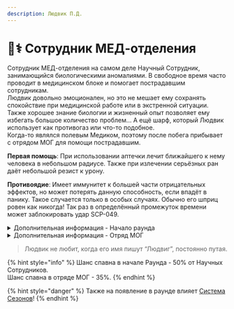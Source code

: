 ```yaml
---
description: Людвик П.Д.
---
```


# 🧑⚕ Сотрудник МЕД-отделения

Сотрудник МЕД-отделения на самом деле Научный Сотрудник, занимающийся биологическими аномалиями. В свободное время часто проводит в медицинском блоке и помогает пострадавшим сотрудникам.\
Людвик довольно эмоционален, но это не мешает ему сохранять спокойствие при медицинской работе или в экстренной ситуации. Также хорошее знание биологии и жизненный опыт позволяет ему избегать большое количество проблем… А ещё шарф, который Людвик использует как противогаз или что-то подобное.\
Когда-то являлся полевым Медиком, поэтому после побега прибывает с отрядом МОГ для помощи пострадавшим.

**Первая помощь**: При использовании аптечки лечит ближайшего к нему человека в небольшом радиусе. Также при излечении серьёзных ран даёт небольшой резист к урону.

**Противоядие**: Имеет иммунитет к большей части отрицательных эффектов, но может потерять данную способность, если впадёт в панику. Такое случается только в особых случаях. Обычно его шприц ровен как никогда! Так раз в определённый промежуток времени может заблокировать удар SCP-049.

<details>

<summary>Дополнительная информация - Начало раунда</summary>

* **Класс**: Научный Сотрудник
* **Оружие**: Аптечка
* **Уровень доступа**: Карта Менеджера Зон Содержания
* **Броня**: Отсутствует
* **Особое снаряжение**: Различная Медицина

</details>

<details>

<summary>Дополнительная информация - Отряд МОГ</summary>

* **Класс**: Специалист МОГ
* **Оружие**: COM-15
* **Уровень доступа:** Карта Рядового
* **Броня**: Отсутствует
* **Особое снаряжение**: Различная Медицина

</details>

> Людвик не любит, когда его имя пишут “Людвиг”, постоянно путая.

{% hint style="info" %}
Шанс спавна в начале Раунда - 50% от Научных Сотрудников.\
Шанс спавна в отряде МОГ - 35%.
{% endhint %}

{% hint style="danger" %}
Также на появление в раунде влияет [Система Сезонов](../../server-systems/seasons-system.md)!
{% endhint %}
